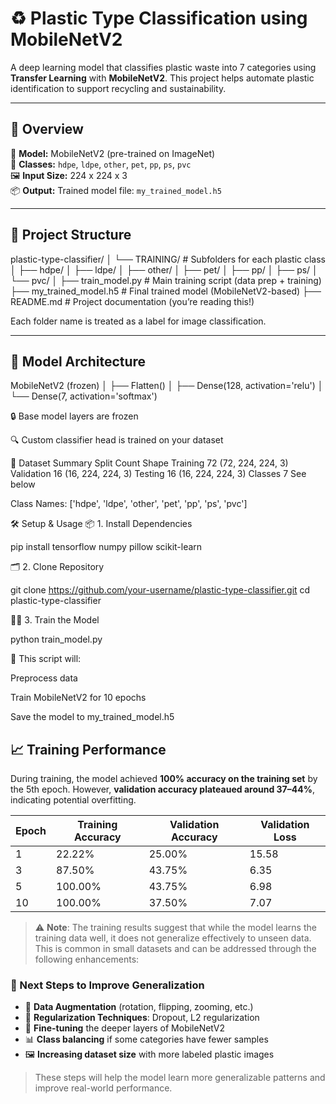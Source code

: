 # ♻️ Plastic Type Classification using MobileNetV2

A deep learning model that classifies plastic waste into 7 categories using **Transfer Learning** with **MobileNetV2**. This project helps automate plastic identification to support recycling and sustainability.

---

## 🚀 Overview

🧠 **Model:** MobileNetV2 (pre-trained on ImageNet)  
🧾 **Classes:** `hdpe`, `ldpe`, `other`, `pet`, `pp`, `ps`, `pvc`  
🖼️ **Input Size:** 224 x 224 x 3  
📦 **Output:** Trained model file: `my_trained_model.h5`  

---
## 📂 Project Structure

plastic-type-classifier/
│ └── TRAINING/ # Subfolders for each plastic class
│ ├── hdpe/
│ ├── ldpe/
│ ├── other/
│ ├── pet/
│ ├── pp/
│ ├── ps/
│ └── pvc/
│
├── train_model.py # Main training script (data prep + training)
├── my_trained_model.h5 # Final trained model (MobileNetV2-based)
├── README.md # Project documentation (you’re reading this!)


Each folder name is treated as a label for image classification.

---

## 🧠 Model Architecture

MobileNetV2 (frozen)
│
├── Flatten()
│
├── Dense(128, activation='relu')
│
└── Dense(7, activation='softmax')


🔒 Base model layers are frozen

🔍 Custom classifier head is trained on your dataset

🧪 Dataset Summary
Split	Count	Shape
Training	72	(72, 224, 224, 3)
Validation	16	(16, 224, 224, 3)
Testing	16	(16, 224, 224, 3)
Classes	7	See below

Class Names:
['hdpe', 'ldpe', 'other', 'pet', 'pp', 'ps', 'pvc']

🛠️ Setup & Usage
📦 1. Install Dependencies
  
pip install tensorflow numpy pillow scikit-learn

🗂️ 2. Clone Repository

git clone https://github.com/your-username/plastic-type-classifier.git
cd plastic-type-classifier

🧑‍🏫 3. Train the Model

python train_model.py

📁 This script will:

Preprocess data

Train MobileNetV2 for 10 epochs

Save the model to my_trained_model.h5

## 📈 Training Performance

During training, the model achieved **100% accuracy on the training set** by the 5th epoch. However, **validation accuracy plateaued around 37–44%**, indicating potential overfitting.

| Epoch | Training Accuracy | Validation Accuracy | Validation Loss |
|-------|-------------------|---------------------|-----------------|
| 1     | 22.22%            | 25.00%              | 15.58           |
| 3     | 87.50%            | 43.75%              | 6.35            |
| 5     | 100.00%           | 43.75%              | 6.98            |
| 10    | 100.00%           | 37.50%              | 7.07            |

> ⚠️ **Note**: The training results suggest that while the model learns the training data well, it does not generalize effectively to unseen data. This is common in small datasets and can be addressed through the following enhancements:

### 📌 Next Steps to Improve Generalization

- 🧪 **Data Augmentation** (rotation, flipping, zooming, etc.)
- 🧱 **Regularization Techniques**: Dropout, L2 regularization
- 🧠 **Fine-tuning** the deeper layers of MobileNetV2
- 📊 **Class balancing** if some categories have fewer samples
- 🖼️ **Increasing dataset size** with more labeled plastic images

> These steps will help the model learn more generalizable patterns and improve real-world performance.

